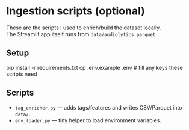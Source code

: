# Ingestion scripts (optional)
These are the scripts I used to enrich/build the dataset locally.  
The Streamlit app itself runs from `data/audiolytics.parquet`.

## Setup
pip install -r requirements.txt
cp .env.example .env  # fill any keys these scripts need

## Scripts
- `tag_enricher.py` — adds tags/features and writes CSV/Parquet into `data/`.
- `env_loader.py` — tiny helper to load environment variables.
